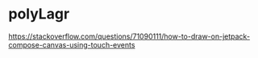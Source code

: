 # polyLagr

https://stackoverflow.com/questions/71090111/how-to-draw-on-jetpack-compose-canvas-using-touch-events
